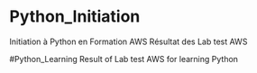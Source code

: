 # Python_Initiation
Initiation à Python en Formation AWS
Résultat des Lab test AWS

#Python_Learning 
Result of Lab test AWS for learning Python
